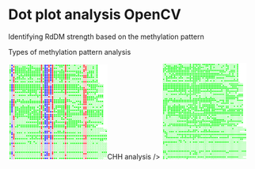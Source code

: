 # Dot plot analysis OpenCV
Identifying RdDM strength based on the methylation pattern 

Types of methylation pattern analysis
<p float="left">
  <img src="Samples/Picture1.png" width="200" <em>CHH analysis</em> />
  <img src="Samples/Picture3.png" width="170" /> 
</p>
